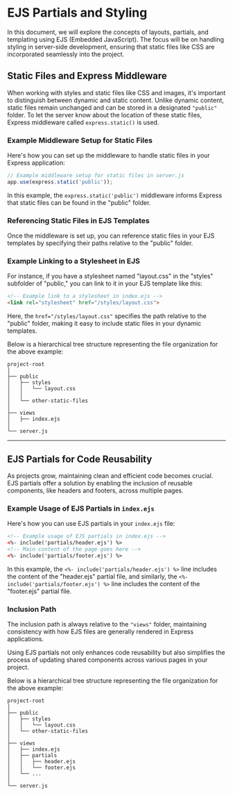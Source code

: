 # EJS Partials and Styling

In this document, we will explore the concepts of layouts, partials, and templating using EJS (Embedded JavaScript). The focus will be on handling styling in server-side development, ensuring that static files like CSS are incorporated seamlessly into the project.

## Static Files and Express Middleware

When working with styles and static files like CSS and images, it's important to distinguish between dynamic and static content. Unlike dynamic content, static files remain unchanged and can be stored in a designated `"public"` folder. To let the server know about the location of these static files, Express middleware called `express.static()` is used.

### Example Middleware Setup for Static Files

Here's how you can set up the middleware to handle static files in your Express application:

```javascript
// Example middleware setup for static files in server.js
app.use(express.static('public'));
```

In this example, the `express.static('public')` middleware informs Express that static files can be found in the "public" folder.

### Referencing Static Files in EJS Templates

Once the middleware is set up, you can reference static files in your EJS templates by specifying their paths relative to the "public" folder.

### Example Linking to a Stylesheet in EJS

For instance, if you have a stylesheet named "layout.css" in the "styles" subfolder of "public," you can link to it in your EJS template like this:

```html
<!-- Example link to a stylesheet in index.ejs -->
<link rel="stylesheet" href="/styles/layout.css">
```

Here, the `href="/styles/layout.css"` specifies the path relative to the "public" folder, making it easy to include static files in your dynamic templates.

Below is a hierarchical tree structure representing the file organization for the above example:

```
project-root
│
├── public
│   ├── styles
│   │   └── layout.css
│   │
│   └── other-static-files
│
├── views
│   ├── index.ejs
│   
└── server.js
```

---

## EJS Partials for Code Reusability

As projects grow, maintaining clean and efficient code becomes crucial. EJS partials offer a solution by enabling the inclusion of reusable components, like headers and footers, across multiple pages.

### Example Usage of EJS Partials in `index.ejs`

Here's how you can use EJS partials in your `index.ejs` file:

```html
<!-- Example usage of EJS partials in index.ejs -->
<%- include('partials/header.ejs') %>
<!-- Main content of the page goes here -->
<%- include('partials/footer.ejs') %>
```

In this example, the `<%- include('partials/header.ejs') %>` line includes the content of the "header.ejs" partial file, and similarly, the `<%- include('partials/footer.ejs') %>` line includes the content of the "footer.ejs" partial file.

### Inclusion Path

The inclusion path is always relative to the `"views"` folder, maintaining consistency with how EJS files are generally rendered in Express applications.

Using EJS partials not only enhances code reusability but also simplifies the process of updating shared components across various pages in your project.

Below is a hierarchical tree structure representing the file organization for the above example:

```
project-root
│
├── public
│   ├── styles
│   │   └── layout.css
│   └── other-static-files
│
├── views
│   ├── index.ejs
│   ├── partials
│   │   ├── header.ejs
│   │   └── footer.ejs
│   └── ...
│
└── server.js
```